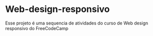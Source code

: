 # Web-design-responsivo
Esse projeto é uma sequencia de atividades do curso de Web design responsivo do FreeCodeCamp
